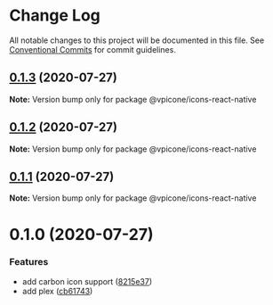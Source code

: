 # Change Log

All notable changes to this project will be documented in this file.
See [Conventional Commits](https://conventionalcommits.org) for commit guidelines.

## [0.1.3](https://github.com/vpicone/carbon-react-native/compare/@vpicone/icons-react-native@0.1.2...@vpicone/icons-react-native@0.1.3) (2020-07-27)

**Note:** Version bump only for package @vpicone/icons-react-native





## [0.1.2](https://github.com/vpicone/carbon-react-native/compare/@vpicone/icons-react-native@0.1.0...@vpicone/icons-react-native@0.1.2) (2020-07-27)

**Note:** Version bump only for package @vpicone/icons-react-native





## [0.1.1](https://github.com/vpicone/carbon-react-native/compare/@vpicone/icons-react-native@0.1.0...@vpicone/icons-react-native@0.1.1) (2020-07-27)

**Note:** Version bump only for package @vpicone/icons-react-native





# 0.1.0 (2020-07-27)


### Features

* add carbon icon support ([8215e37](https://github.com/vpicone/carbon-react-native/commit/8215e37f133f44de54a71721c5e70b2d92e9aed5))
* add plex ([cb61743](https://github.com/vpicone/carbon-react-native/commit/cb61743fcd4f6ac2cd57c14b9714586364d28986))
